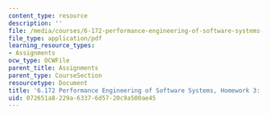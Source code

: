 ```yaml
---
content_type: resource
description: ''
file: /media/courses/6-172-performance-engineering-of-software-systems-fall-2018/072651a8229a63376d5720c9a500ae45_MIT6_172F18hw3.pdf
file_type: application/pdf
learning_resource_types:
- Assignments
ocw_type: OCWFile
parent_title: Assignments
parent_type: CourseSection
resourcetype: Document
title: '6.172 Performance Engineering of Software Systems, Homework 3: Vectorization'
uid: 072651a8-229a-6337-6d57-20c9a500ae45
---
```


